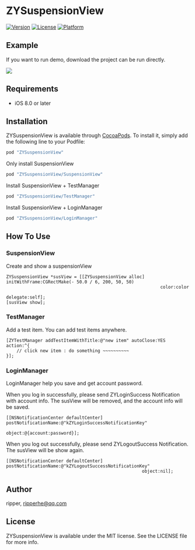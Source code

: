 # ZYSuspensionView

[![Version](https://img.shields.io/cocoapods/v/ZYSuspensionView.svg?style=flat)](http://cocoapods.org/pods/ZYSuspensionView)
[![License](https://img.shields.io/cocoapods/l/ZYSuspensionView.svg?style=flat)](http://cocoapods.org/pods/ZYSuspensionView)
[![Platform](https://img.shields.io/cocoapods/p/ZYSuspensionView.svg?style=flat)](http://cocoapods.org/pods/ZYSuspensionView)

## Example

If you want to run demo, download the project can be run directly.

![](https://raw.githubusercontent.com/ripperhe/Resource/master/20170310/loginmanager.gif)

## Requirements

* iOS 8.0 or later

## Installation

ZYSuspensionView is available through [CocoaPods](http://cocoapods.org). To install
it, simply add the following line to your Podfile:

```ruby
pod "ZYSuspensionView"
```

Only install SuspensionView

```ruby
pod "ZYSuspensionView/SuspensionView"
```
Install SuspensionView + TestManager

```ruby
pod "ZYSuspensionView/TestManager"
```

Install SuspensionView + LoginManager

```ruby
pod "ZYSuspensionView/LoginManager"
```

## How To Use

### SuspensionView

Create and show a suspensionView

```objc
ZYSuspensionView *susView = [[ZYSuspensionView alloc] initWithFrame:CGRectMake(- 50.0 / 6, 200, 50, 50)
                                                           color:color
                                                        delegate:self];
[susView show];
```

### TestManager

Add a test item. You can add test items anywhere.

```objc
[ZYTestManager addTestItemWithTitle:@"new item" autoClose:YES action:^{
    // click new item : do something ~~~~~~~~~~
}];
```

### LoginManager

LoginManager help you save and get account password.

When you log in successfully, please send ZYLoginSuccess Notification with account info. The susView will be removed, and the account info will be saved.

```objc
[[NSNotificationCenter defaultCenter] postNotificationName:@"kZYLoginSuccessNotificationKey"
                                                    object:@{account:password}];
```

When you log out successfully, please send ZYLogoutSuccess Notification. The susView will be show again.

```objc
[[NSNotificationCenter defaultCenter] postNotificationName:@"kZYLogoutSuccessNotificationKey"
                                                    object:nil];
```


## Author

ripper, ripperhe@qq.com

## License

ZYSuspensionView is available under the MIT license. See the LICENSE file for more info.
